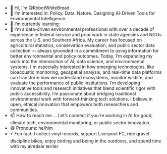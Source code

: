 - 👋 Hi, I’m @RobotWhiteBread
- 👀 I’m interested in: Policy. Data. Nature. Designing AI-Driven Tools for Environmental Intelligence.
- 🌱 I’m currently learning:
- 💞️ I'm a data-driven environmental professional with over a decade of experience in federal service and prior work in state agencies and NGOs across the U.S. and Southern Africa. My career has focused on agricultural statistics, conservation evaluation, and public sector data collection — always grounded in a commitment to using information for better environmental and policy outcomes. Today, I'm expanding my work into the intersection of AI, data science, and environmental systems. I'm especially interested in how emerging technologies, like bioacoustic monitoring, geospatial analysis, and real-time data platforms can transform how we understand ecosystems, monitor wildlife, and evaluate the performance of public institutions. I’m developing innovative tools and research initiatives that blend scientific rigor with public accessibility. I’m passionate about bridging traditional environmental work with forward-thinking tech solutions. I believe in open, ethical innovation that empowers both researchers and communities.
- 📫 How to reach me ... Let’s connect if you’re working in AI for good, climate tech, environmental monitoring, or public sector innovation. 
- 😄 Pronouns: he/him
- ⚡ Fun fact: I collect vinyl records, support Liverpool FC, ride gravel discipline bikes, enjoy birding and being in the ourdoors, and spend time with my airedale terrier 

<!---
RobotWhiteBread/RobotWhiteBread is a ✨ special ✨ repository because its `README.md` (this file) appears on your GitHub profile.
You can click the Preview link to take a look at your changes.
--->
